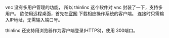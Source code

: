 vnc 没有多用户管理的功能， 所以 thinlinc 这个软件对 vnc 封装了一下，支持多用户。
欲使用远程桌面，首先在[官网](https://www.cendio.com/thinlinc/download) 下载相应操作系统的客户端。
连接时只需输入IP地址，无需输入端口号。

thinlinc 还支持用浏览器作为客户端登录(HTTPS)，使用 300端口。
